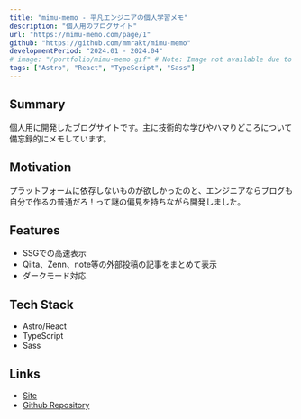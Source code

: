 ```yaml
---
title: "mimu-memo - 平凡エンジニアの個人学習メモ"
description: "個人用のブログサイト"
url: "https://mimu-memo.com/page/1"
github: "https://github.com/mmrakt/mimu-memo"
developmentPeriod: "2024.01 - 2024.04"
# image: "/portfolio/mimu-memo.gif" # Note: Image not available due to Notion URL restrictions
tags: ["Astro", "React", "TypeScript", "Sass"]
---
```


## Summary
個人用に開発したブログサイトです。主に技術的な学びやハマりどころについて備忘録的にメモしています。

## Motivation
プラットフォームに依存しないものが欲しかったのと、エンジニアならブログも自分で作るの普通だろ！って謎の偏見を持ちながら開発しました。

## Features
- SSGでの高速表示
- Qiita、Zenn、note等の外部投稿の記事をまとめて表示
- ダークモード対応

## Tech Stack
- Astro/React
- TypeScript
- Sass

## Links
- [Site](https://mimu-memo.com/page/1)
- [Github Repository](https://github.com/mmrakt/mimu-memo)

